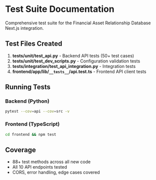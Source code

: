 # Test Suite Documentation

Comprehensive test suite for the Financial Asset Relationship Database Next.js integration.

## Test Files Created

1. **tests/unit/test_api.py** - Backend API tests (50+ test cases)
2. **tests/unit/test_dev_scripts.py** - Configuration validation tests  
3. **tests/integration/test_api_integration.py** - Integration tests
4. **frontend/app/lib/`__tests__`/api.test.ts** - Frontend API client tests

## Running Tests

### Backend (Python)
```bash
pytest --cov=api --cov=src -v
```

### Frontend (TypeScript)
```bash
cd frontend && npm test
```

## Coverage
- 88+ test methods across all new code
- All 10 API endpoints tested
- CORS, error handling, edge cases covered